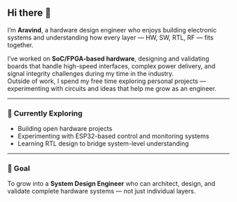 ## Hi there 👋

I’m **Aravind**, a hardware design engineer who enjoys building electronic systems and understanding how every layer — HW, SW, RTL, RF — fits together.

I’ve worked on **SoC/FPGA-based hardware**, designing and validating boards that handle high-speed interfaces, complex power delivery, and signal integrity challenges during my time in the industry.  
Outside of work, I spend my free time exploring personal projects — experimenting with circuits and ideas that help me grow as an engineer.

---

### 🚀 Currently Exploring
- Building open hardware projects  
- Experimenting with ESP32-based control and monitoring systems  
- Learning RTL design to bridge system-level understanding  

---

### 🎯 Goal
To grow into a **System Design Engineer** who can architect, design, and validate complete hardware systems — not just individual layers.

<!--
**aravind7s/aravind7s** is a ✨ _special_ ✨ repository because its `README.md` (this file) appears on your GitHub profile.

Here are some ideas to get you started:

- 🔭 I’m currently working on ...
- 🌱 I’m currently learning ...
- 👯 I’m looking to collaborate on ...
- 🤔 I’m looking for help with ...
- 💬 Ask me about ...
- 📫 How to reach me: ...
- 😄 Pronouns: ...
- ⚡ Fun fact: ...
-->
